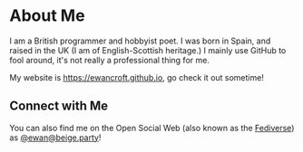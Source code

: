 # About Me

I am a British programmer and hobbyist poet. I was born in Spain, and raised in the UK (I am of English-Scottish heritage.)
I mainly use GitHub to fool around, it's not really a professional thing for me.

My website is <https://ewancroft.github.io>, go check it out sometime!

## Connect with Me

You can also find me on the Open Social Web (also known as the [Fediverse](https://fediverse.info)) as [@ewan@beige.party](https://beige.party/@ewan)!